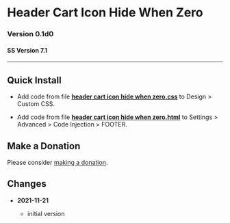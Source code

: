 # Header Cart Icon Hide When Zero

### Version 0.1d0

#### SS Version 7.1

---

## Quick Install

* Add code from file
  **[header cart icon hide when zero.css](header%20cart%20icon%20hide%20when%20zero.css#L1)**
  to Design > Custom CSS.
  
* Add code from file
  **[header cart icon hide when zero.html](header%20cart%20icon%20hide%20when%20zero.html#L1)**
  to Settings > Advanced > Code Injection > FOOTER.

## Make a Donation

Please consider
[making a donation](https://github.com/tomsWebConsulting/twcsl#make-a-donation).

## Changes

<!-- * **2021-11-15**

  * fix for description layout issue when categories are set to side for Brine
  * bumped version to 0.3d0
  
* **2021-07-25**

  * use twcsl
  * bumped version to 0.2d0
  -->
* **2021-11-21**

  * initial version
